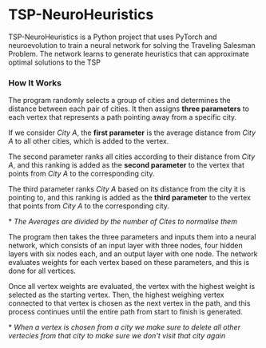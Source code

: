 # TSP-NeuroHeuristics
TSP-NeuroHeuristics is a Python project that uses PyTorch and neuroevolution to train a neural network for solving the Traveling Salesman Problem. The network learns to generate heuristics that can approximate optimal solutions to the TSP

### How It Works

The program randomly selects a group of cities and determines the distance between each pair of cities. It then assigns **three parameters** to each vertex that represents a path pointing away from a specific city.

If we consider *City A*, the **first parameter** is the average distance from *City A* to all other cities, which is added to the vertex.

The second parameter ranks all cities according to their distance from *City A*, and this ranking is added as the **second parameter** to the vertex that points from *City A* to the corresponding city.

The third parameter ranks *City A* based on its distance from the city it is pointing to, and this ranking is added as the **third parameter** to the vertex that points from *City A* to the corresponding city.

\* *The Averages are divided by the number of Cites to normalise them*

The program then takes the three parameters and inputs them into a neural network, which consists of an input layer with three nodes, four hidden layers with six nodes each, and an output layer with one node. The network evaluates weights for each vertex based on these parameters, and this is done for all vertices.

Once all vertex weights are evaluated, the vertex with the highest weight is selected as the starting vertex. Then, the highest weighing vertex connected to that vertex is chosen as the next vertex in the path, and this process continues until the entire path from start to finish is generated.

\* *When a vertex is chosen from a city we make sure to delete all other vertecies from that city to make sure we don't visit that city again*
